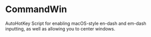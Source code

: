 # CommandWin
AutoHotKey Script for enabling macOS-style en-dash and em-dash inputting, as well as allowing you to center windows.
